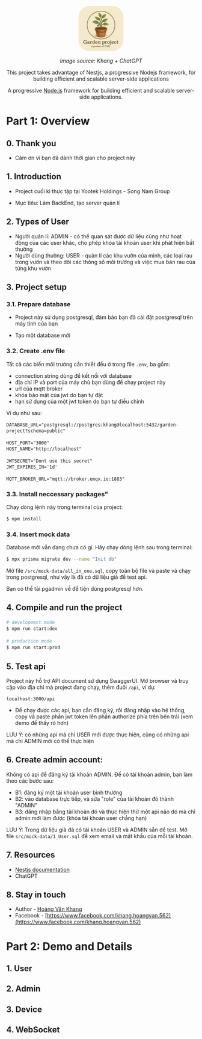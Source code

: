 <p align="center">
  <img src="images/garden-project-logo.png" width="120" alt="Garden project Logo - Khang supported by ChatGPT" style="border-radius: 25%;"/>
</p>
<p align="center" style="font-style: italic">Image source: Khang + ChatGPT</p>

<p align="center">This project takes advantage of Nestjs, a progressive Nodejs framework, for building efficient and scalable server-side applications</p>
  <p align="center">A progressive <a href="http://nodejs.org" target="_blank">Node.js</a> framework for building efficient and scalable server-side applications.</p>
    <p align="center">

# Part 1: Overview

## 0. Thank you
- Cảm ơn vì bạn đã dành thời gian cho project này

## 1. Introduction
- Project cuối kì thực tập tại Yootek Holdings - Song Nam Group

- Mục tiêu: Làm BackEnd, tạo server quản lí

## 2. Types of User
- Người quản lí: ADMIN - có thể quan sát được dữ liệu cũng như hoạt động của các user khác, cho phép khóa tài khoản user khi phát hiện bất thường
- Người dùng thường: USER - quản lí các khu vườn của mình, các loại rau trong vườn và theo dõi các thông số môi trường và việc mua bán rau của từng khu vườn

## 3. Project setup

### 3.1. Prepare database
- Project này sử dụng postgresql, đảm bảo bạn đã cài đặt postgresql trên máy tính của bạn

- Tạo một database mới

### 3.2. Create .env file
Tất cả các biến môi trường cần thiết đều ở trong file ```.env```, ba gồm:
  - connection string dùng để kết nối với database
  - địa chỉ IP và port của máy chủ bạn dùng để chạy project này
  - url của mqtt broker
  - khóa bảo mật của jwt do bạn tự đặt
  - hạn sử dụng của một jwt token do bạn tự điều chỉnh

Ví dụ như sau:
```
DATABASE_URL="postgresql://postgres:khang@localhost:5432/garden-project?schema=public"

HOST_PORT="3000"
HOST_NAME="http://localhost"

JWTSECRET="Dont use this secret"
JWT_EXPIRES_IN='1d'

MQTT_BROKER_URL="mqtt://broker.emqx.io:1883"
```

### 3.3. Install neccessary packages"
Chạy dòng lệnh này trong terminal của project:
```bash
$ npm install
```

### 3.4. Insert mock data
Database mới vẫn đang chưa có gì. 
Hãy chạy dòng lệnh sau trong terminal:
```bash
$ npx prisma migrate dev --name "Init db"
```

Mở file ```/src/mock-data/all_in_one.sql```, copy toàn bộ file và paste và chạy trong postgresql, như vậy là đã có dữ liệu giả để test api.

Bạn có thể tải pgadmin về để tiện dùng postgresql hơn.

## 4. Compile and run the project

```bash
# development mode
$ npm run start:dev

# production mode
$ npm run start:prod
```

## 5. Test api
Project này hỗ trợ API document sử dụng SwaggerUI. Mở browser và truy cập vào địa chỉ mà project đang chạy, thêm đuôi ```/api```, ví dụ:
```
localhost:3000/api
```

- Để chạy được các api, bạn cần đăng ký, rồi đăng nhập vào hệ thống, copy và paste phần jwt token lên phần authorize phía trên bên trái (xem demo để thấy rõ hơn)

LƯU Ý: có những api mà chỉ USER mới được thực hiện, cũng có những api mà chỉ ADMIN mới có thể thực hiện

## 6. Create admin account:
Không có api để đăng ký tài khoản ADMIN.
Để có tài khoản admin, bạn làm theo các bước sau:
- B1: đăng ký một tài khoản user bình thường
- B2: vào database trực tiếp, và sửa "role" của tài khoản đó thành "ADMIN"
- B3: đăng nhập bằng tài khoản đó và thực hiện thử một api nào đó mà chỉ admin mới làm được (khóa tài khoản user chẳng hạn)

LƯU Ý: Trong dữ liệu giả đã có tài khoản USER và ADMIN sẵn để test. Mở file ```src/mock-data/1_User.sql``` để xem email và mật khẩu của mỗi tài khoản.

## 7. Resources
- [Nestjs documentation](https://nestjs.com/)
- ChatGPT


## 8. Stay in touch
- Author - [Hoàng Văn Khang](https://github.com/JerryHVK)
- Facebook - [https://www.facebook.com/khang.hoangvan.562](https://www.facebook.com/khang.hoangvan.562)





# Part 2: Demo and Details
## 1. User

## 2. Admin

## 3. Device

## 4. WebSocket
